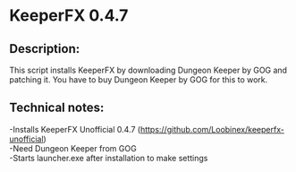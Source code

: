 # KeeperFX 0.4.7

## Description:
This script installs KeeperFX by downloading Dungeon Keeper by GOG and patching it. You have to buy Dungeon Keeper by GOG for this to work.

## Technical notes:
-Installs KeeperFX Unofficial 0.4.7 (https://github.com/Loobinex/keeperfx-unofficial)<br>
-Need Dungeon Keeper from GOG<br>
-Starts launcher.exe after installation to make settings<br>
